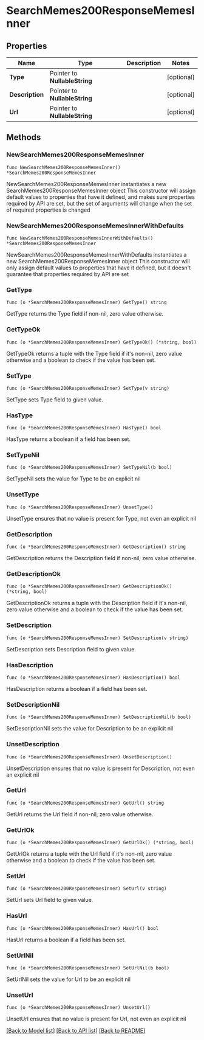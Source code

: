 # SearchMemes200ResponseMemesInner

## Properties

Name | Type | Description | Notes
------------ | ------------- | ------------- | -------------
**Type** | Pointer to **NullableString** |  | [optional] 
**Description** | Pointer to **NullableString** |  | [optional] 
**Url** | Pointer to **NullableString** |  | [optional] 

## Methods

### NewSearchMemes200ResponseMemesInner

`func NewSearchMemes200ResponseMemesInner() *SearchMemes200ResponseMemesInner`

NewSearchMemes200ResponseMemesInner instantiates a new SearchMemes200ResponseMemesInner object
This constructor will assign default values to properties that have it defined,
and makes sure properties required by API are set, but the set of arguments
will change when the set of required properties is changed

### NewSearchMemes200ResponseMemesInnerWithDefaults

`func NewSearchMemes200ResponseMemesInnerWithDefaults() *SearchMemes200ResponseMemesInner`

NewSearchMemes200ResponseMemesInnerWithDefaults instantiates a new SearchMemes200ResponseMemesInner object
This constructor will only assign default values to properties that have it defined,
but it doesn't guarantee that properties required by API are set

### GetType

`func (o *SearchMemes200ResponseMemesInner) GetType() string`

GetType returns the Type field if non-nil, zero value otherwise.

### GetTypeOk

`func (o *SearchMemes200ResponseMemesInner) GetTypeOk() (*string, bool)`

GetTypeOk returns a tuple with the Type field if it's non-nil, zero value otherwise
and a boolean to check if the value has been set.

### SetType

`func (o *SearchMemes200ResponseMemesInner) SetType(v string)`

SetType sets Type field to given value.

### HasType

`func (o *SearchMemes200ResponseMemesInner) HasType() bool`

HasType returns a boolean if a field has been set.

### SetTypeNil

`func (o *SearchMemes200ResponseMemesInner) SetTypeNil(b bool)`

 SetTypeNil sets the value for Type to be an explicit nil

### UnsetType
`func (o *SearchMemes200ResponseMemesInner) UnsetType()`

UnsetType ensures that no value is present for Type, not even an explicit nil
### GetDescription

`func (o *SearchMemes200ResponseMemesInner) GetDescription() string`

GetDescription returns the Description field if non-nil, zero value otherwise.

### GetDescriptionOk

`func (o *SearchMemes200ResponseMemesInner) GetDescriptionOk() (*string, bool)`

GetDescriptionOk returns a tuple with the Description field if it's non-nil, zero value otherwise
and a boolean to check if the value has been set.

### SetDescription

`func (o *SearchMemes200ResponseMemesInner) SetDescription(v string)`

SetDescription sets Description field to given value.

### HasDescription

`func (o *SearchMemes200ResponseMemesInner) HasDescription() bool`

HasDescription returns a boolean if a field has been set.

### SetDescriptionNil

`func (o *SearchMemes200ResponseMemesInner) SetDescriptionNil(b bool)`

 SetDescriptionNil sets the value for Description to be an explicit nil

### UnsetDescription
`func (o *SearchMemes200ResponseMemesInner) UnsetDescription()`

UnsetDescription ensures that no value is present for Description, not even an explicit nil
### GetUrl

`func (o *SearchMemes200ResponseMemesInner) GetUrl() string`

GetUrl returns the Url field if non-nil, zero value otherwise.

### GetUrlOk

`func (o *SearchMemes200ResponseMemesInner) GetUrlOk() (*string, bool)`

GetUrlOk returns a tuple with the Url field if it's non-nil, zero value otherwise
and a boolean to check if the value has been set.

### SetUrl

`func (o *SearchMemes200ResponseMemesInner) SetUrl(v string)`

SetUrl sets Url field to given value.

### HasUrl

`func (o *SearchMemes200ResponseMemesInner) HasUrl() bool`

HasUrl returns a boolean if a field has been set.

### SetUrlNil

`func (o *SearchMemes200ResponseMemesInner) SetUrlNil(b bool)`

 SetUrlNil sets the value for Url to be an explicit nil

### UnsetUrl
`func (o *SearchMemes200ResponseMemesInner) UnsetUrl()`

UnsetUrl ensures that no value is present for Url, not even an explicit nil

[[Back to Model list]](../README.md#documentation-for-models) [[Back to API list]](../README.md#documentation-for-api-endpoints) [[Back to README]](../README.md)


